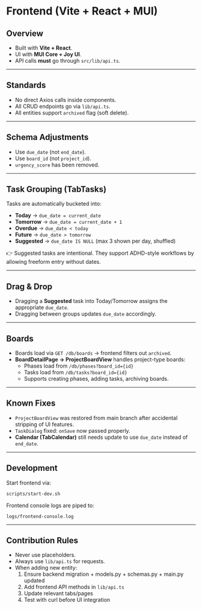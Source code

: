 # Frontend (Vite + React + MUI)

## Overview
- Built with **Vite + React**.
- UI with **MUI Core + Joy UI**.
- API calls **must** go through `src/lib/api.ts`.

---

## Standards
- No direct Axios calls inside components.
- All CRUD endpoints go via `lib/api.ts`.
- All entities support `archived` flag (soft delete).

---

## Schema Adjustments
- Use `due_date` (not `end_date`).
- Use `board_id` (not `project_id`).
- `urgency_score` has been removed.

---

## Task Grouping (TabTasks)
Tasks are automatically bucketed into:
- **Today** → `due_date = current_date`
- **Tomorrow** → `due_date = current_date + 1`
- **Overdue** → `due_date < today`
- **Future** → `due_date > tomorrow`
- **Suggested** → `due_date IS NULL` (max 3 shown per day, shuffled)

👉 Suggested tasks are intentional. They support ADHD-style workflows by allowing freeform entry without dates.

---

## Drag & Drop
- Dragging a **Suggested** task into Today/Tomorrow assigns the appropriate `due_date`.
- Dragging between groups updates `due_date` accordingly.

---

## Boards
- Boards load via `GET /db/boards` → frontend filters out `archived`.
- **BoardDetailPage → ProjectBoardView** handles project-type boards:
  - Phases load from `/db/phases?board_id={id}`
  - Tasks load from `/db/tasks?board_id={id}`
  - Supports creating phases, adding tasks, archiving boards.

---

## Known Fixes
- `ProjectBoardView` was restored from main branch after accidental stripping of UI features.
- `TaskDialog` fixed: `onSave` now passed properly.
- **Calendar (TabCalendar)** still needs update to use `due_date` instead of `end_date`.

---

## Development
Start frontend via:
```bash
scripts/start-dev.sh
```

Frontend console logs are piped to:
```
logs/frontend-console.log
```

---

## Contribution Rules
- Never use placeholders.
- Always use `lib/api.ts` for requests.
- When adding new entity:
  1. Ensure backend migration + models.py + schemas.py + main.py updated
  2. Add frontend API methods in `lib/api.ts`
  3. Update relevant tabs/pages
  4. Test with curl before UI integration
